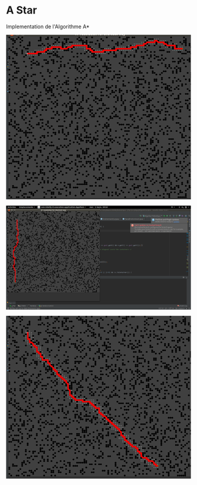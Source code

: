 # A Star
Implementation de l'Algorithme A*

<p align="center">
  <img src="https://github.com/jyekta/A-Star-algorithm/blob/master/algo1.png" alt="Screenshot"/>
</p>
<p align="center">
  <img src="https://github.com/jyekta/A-Star-algorithm/blob/master/algo2.png" alt="Screenshot"/>
</p>
<p align="center">
  <img src="https://github.com/jyekta/A-Star-algorithm/blob/master/algo3.png" alt="Screenshot"/>
</p>